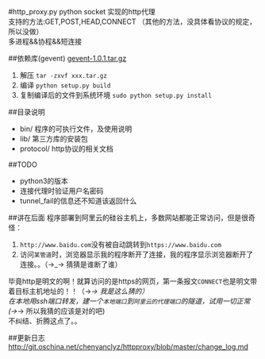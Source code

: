 #http_proxy.py
python socket 实现的http代理  
支持的方法:GET,POST,HEAD,CONNECT （其他的方法，没具体看协议的规定，所以没做）    
多进程&&协程&&短连接   

##依赖库(gevent)
[gevent-1.0.1.tar.gz](http://git.oschina.net/chenyanclyz/httpproxy/blob/master/lib/gevent-1.0.1.tar.gz)    
1. 解压 `tar -zxvf xxx.tar.gz`   
2. 编译 `python setup.py build`   
3. 复制编译后的文件到系统环境 `sudo python setup.py install`    


##目录说明
+ bin/ 程序的可执行文件，及使用说明   
+ lib/ 第三方库的安装包   
+ protocol/ http协议的相关文档   

##TODO
+ python3的版本
+ 连接代理时验证用户名密码    
+ tunnel_fail的信息还不知道该返回什么    

##讲在后面
程序部署到阿里云的硅谷主机上，多数网站都能正常访问，但是很奇怪：    
1. `http://www.baidu.com`没有被自动跳转到`https://www.baidu.com`   
2. 访问`某管道`时，浏览器显示我的程序断开了连接，我的程序显示浏览器断开了连接。。（→_→ 猜猜是谁断了谁）    

毕竟http是明文的啊！就算访问的是https的网页，第一条报文`CONNECT`也是明文带着目标主机地址的！！（→_→ 我是这么猜的）   
在本地用ssh端口转发，建一个`本地端口`到`阿里云的代理端口`的隧道，试用一切正常(→_→ 所以我猜的应该是对的吧)    
不纠结、折腾这点了。。    

##更新日志
http://git.oschina.net/chenyanclyz/httpproxy/blob/master/change_log.md
